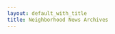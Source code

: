 ```yaml
---
layout: default_with_title
title: Neighborhood News Archives
---
```

													
<style type="text/css">
<!--
.display_archive {font-family: arial,verdana; font-size: 12px;}
.campaign {line-height: 125%; margin: 5px;}
//-->
</style>
<script language="javascript" src="//pinewoodgreens.us11.list-manage.com/generate-js/?u=ccb02905102f08c37b4d2ec3e&fid=13409&show=50" type="text/javascript"></script>
